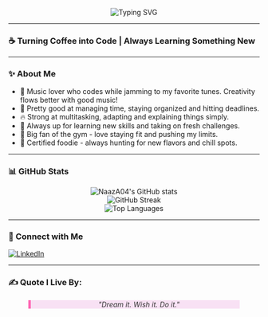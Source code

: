 <p align="center">
  <img src="https://readme-typing-svg.herokuapp.com?font=Fira+Code&size=28&pause=1000&color=FF69B4&center=true&vCenter=true&width=435&lines=Hey+there!+I'm+Naaz+%F0%9F%91%8B" alt="Typing SVG" />
</p>

---

### ☕ Turning Coffee into Code | Always Learning Something New

---

### ✨ About Me
- 🎵 Music lover who codes while jamming to my favorite tunes. Creativity flows better with good music!
- 📅 Pretty good at managing time, staying organized and hitting deadlines.
- 🔥 Strong at multitasking, adapting and explaining things simply.
- 🤝 Always up for learning new skills and taking on fresh challenges.
- 💪 Big fan of the gym - love staying fit and pushing my limits.
- 🍕 Certified foodie - always hunting for new flavors and chill spots.

---

### 📊 GitHub Stats
<p align="center">
  <img src="https://github-readme-stats.vercel.app/api?username=NaazA04&show_icons=true&theme=tokyonight" alt="NaazA04's GitHub stats" />
  <br/>
  <img src="https://streak-stats.demolab.com?user=NaazA04&theme=tokyonight&hide_border=true" alt="GitHub Streak" />
  <br/>
  <img src="https://github-readme-stats.vercel.app/api/top-langs/?username=NaazA04&layout=compact&theme=tokyonight" alt="Top Languages" />
</p>

---

### 🌟 Connect with Me

<p align="left">
  <a href="https://www.linkedin.com/in/naaz-ahmedi-614b01318" target="_blank">
    <img src="https://img.shields.io/badge/LinkedIn-0A66C2?style=for-the-badge&logo=linkedin&logoColor=white" alt="LinkedIn"/>
  </a>

---

### ✍️ Quote I Live By:
<p align="center">
  <blockquote style="border-left: 5px solid #FF69B4; padding-left: 15px; font-style: italic; background-color: #F8E1F4; color: #333; margin: 20px auto; width: 80%; text-align: center;">
    "Dream it. Wish it. Do it."
  </blockquote>
</p>

